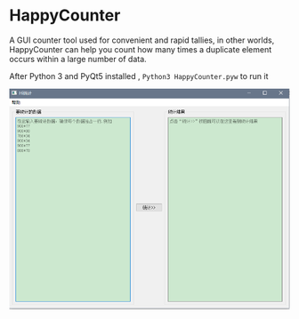 # HappyCounter
A GUI counter tool used for convenient and rapid tallies, in other worlds, HappyCounter can help you count how many times a duplicate element occurs within a large number of data.

After Python 3 and PyQt5 installed , ```Python3 HappyCounter.pyw``` to run it

![Image text](https://github.com/redstoneleo/HappyCounter/blob/master/GUI.png)
